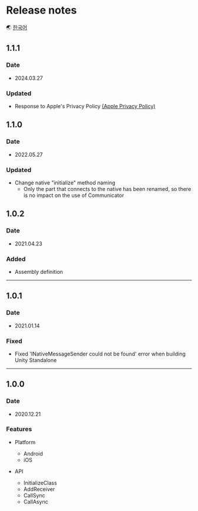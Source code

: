 # Release notes

🌏 [한국어](ReleaseNotes.md)

## 1.1.1

### Date

* 2024.03.27

### Updated
* Response to Apple's Privacy Policy [(Apple Privacy Policy)](https://developer.apple.com/news/?id=3d8a9yyh)

## 1.1.0

### Date

* 2022.05.27

### Updated

* Change native "initialize" method naming
  * Only the part that connects to the native has been renamed, so there is no impact on the use of Communicator

## 1.0.2

### Date

* 2021.04.23

### Added

* Assembly definition

---

## 1.0.1

### Date

* 2021.01.14

### Fixed

* Fixed 'INativeMessageSender could not be found' error when building Unity Standalone

---

## 1.0.0

### Date

* 2020.12.21

### Features

* Platform 
    * Android
    * iOS

* API
    * InitializeClass
    * AddReceiver
    * CallSync
    * CallAsync  
